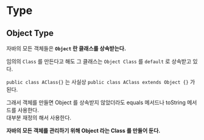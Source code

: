 # Type

## Object Type
자바의 모든 객체들은 <b>```Object``` 란 클래스를 상속받는다.</b>

임의의 ```Class``` 를 만든다고 해도 그 클래스는 ```Object Class``` 를 ```default``` 로 상속받고 있다.

```public class AClass{}``` 는 사실상 ```public class AClass extends Object {}``` 가 된다.

그래서 객체를 만들면 Object 를 상속받지 않았더라도 equals 메서드나 toString 메서드를 사용한다.   
대부분 재정의 해서 사용한다.

<b>자바의 모든 객체를 관리하기 위해 Object 라는 Class 를 만들어 둔다.</b>







